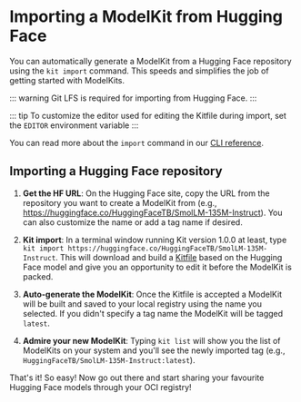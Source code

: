 # Importing a ModelKit from Hugging Face

You can automatically generate a ModelKit from a Hugging Face repository using the `kit import` command. This speeds and simplifies the job of getting started with ModelKits.

::: warning
Git LFS is required for importing from Hugging Face.
:::

::: tip
To customize the editor used for editing the Kitfile during import, set the `EDITOR` environment variable
:::

You can read more about the `import` command in our [CLI reference](../cli/cli-reference/#kit-import).

## Importing a Hugging Face repository

1. **Get the HF URL**: On the Hugging Face site, copy the URL from the repository you want to create a ModelKit from (e.g., https://huggingface.co/HuggingFaceTB/SmolLM-135M-Instruct). You can also customize the name or add a tag name if desired.

1. **Kit import**: In a terminal window running Kit version 1.0.0 at least, type `kit import https://huggingface.co/HuggingFaceTB/SmolLM-135M-Instruct`. This will download and build a [Kitfile](../kitfile/kf-overview/) based on the Hugging Face model and give you an opportunity to edit it before the ModelKit is packed.

1. **Auto-generate the ModelKit**: Once the Kitfile is accepted a ModelKit will be built and saved to your local registry using the name you selected. If you didn't specify a tag name the ModelKit will be tagged `latest`.

1. **Admire your new ModelKit**: Typing `kit list` will show you the list of ModelKits on your system and you'll see the newly imported tag (e.g., `HuggingFaceTB/SmolLM-135M-Instruct:latest`).

That's it! So easy! Now go out there and start sharing your favourite Hugging Face models through your OCI registry!
